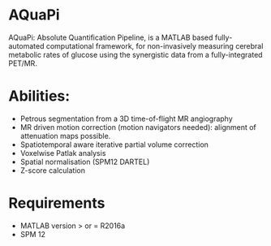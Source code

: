 # AQuaPi

AQuaPi: Absolute Quantification Pipeline, is a MATLAB based fully-automated computational framework, for non-invasively measuring cerebral metabolic rates of glucose using the synergistic data from a fully-integrated PET/MR.

# Abilities:

- Petrous segmentation from a 3D time-of-flight MR angiography
- MR driven motion correction (motion navigators needed): alignment of attenuation maps possible.
- Spatiotemporal aware iterative partial volume correction
- Voxelwise Patlak analysis
- Spatial normalisation (SPM12 DARTEL)
- Z-score calculation

# Requirements

- MATLAB version > or = R2016a 
- SPM 12 
